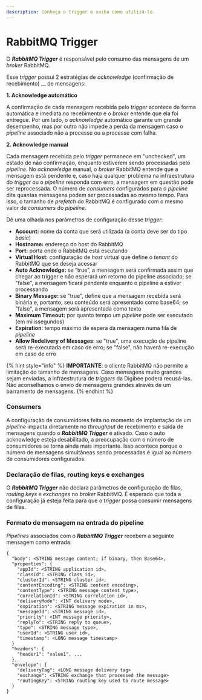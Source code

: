 ```yaml
---
description: Conheça o trigger e saiba como utilizá-lo.
---
```


# RabbitMQ Trigger

O _**RabbitMQ Trigger**_ é responsável pelo consumo das mensagens de um _broker_ RabbitMQ.

Esse _trigger_ possui 2 estratégias de _acknowledge_ (confirmação de recebimento) __ de mensagens:

**1. Acknowledge automático**

A confirmação de cada mensagem recebida pelo _trigger_ acontece de forma automática e imediata no recebimento e o _broker_ entende que ela foi entregue. Por um lado, o _acknowledge_ automático garante um grande desempenho, mas por outro não impede a perda da mensagem caso o _pipeline_ associado não a processe ou a processe com falha.

**2. Acknowledge manual**

Cada mensagem recebida pelo _trigger_ permanece em "unchecked", um estado de não confirmação, enquanto estiverem sendo processadas pelo _pipeline_. No _acknowledge_ manual, o _broker_ RabbitMQ entende que a mensagem está pendente e, caso haja qualquer problema na infraestrutura do _trigger_ ou o _pipeline_ responda com erro, a mensagem em questão pode ser reprocessada. O número de _consumers_ configurados para o _pipeline_ dita quantas mensagens podem ser processadas ao mesmo tempo. Para isso, o tamanho de _prefetch_ do RabbitMQ é configurado com o mesmo valor de _consumers_ do _pipeline_.

Dê uma olhada nos parâmetros de configuração desse _trigger_:

* **Account:** nome da conta que será utilizada (a conta deve ser do tipo _basic_)
* **Hostname:** endereço do host do RabbitMQ
* **Port:** porta onde o RabbitMQ está escutando
* **Virtual Host:** configuração de _host_ virtual que define o _tenant_ do RabbitMQ que se deseja acessar
* **Auto Acknowledge:** se “true”, a mensagem será confirmada assim que chegar ao trigger e não esperará um retorno do pipeline associado; se "false", a mensagem ficará pendente enquanto o pipeline a estiver processando
* **Binary Message:** se "true", define que a mensagem recebida será binária e, portanto, seu conteúdo será apresentado como base64; se "false", a mensagem será apresentada como texto
* **Maximum Timeout:** por quanto tempo um _pipeline_ pode ser executado (em milissegundos)
* **Expiration**: tempo máximo de espera da mensagem numa fila de _pipeline_
* **Allow Redelivery of Messages**: se "true", uma execução de pipeline será re-executada em caso de erro; se "false", não haverá re-execução em caso de erro

{% hint style="info" %}
**IMPORTANTE**: o cliente RabbitMQ não permite a limitação do tamanho de mensagens. Caso mensagens muito grandes sejam enviadas, a infraestrutura de _triggers_ da Digibee poderá recusá-las. Não aconselhamos o envio de mensagens grandes através de um barramento de mensagens.
{% endhint %}

### Consumers <a href="#consumers" id="consumers"></a>

A configuração de consumidores feita no momento de implantação de um _pipeline_ impacta diretamente no _throughput_ de recebimento e saída de mensagens quando o _**RabbitMQ Trigger**_ é ativado. Caso o auto acknowledge esteja desabilitado, a preocupação com o número de consumidores se torna ainda mais importante. Isso acontece porque o número de mensagens simultâneas sendo processadas é igual ao número de consumidores configurados.

### Declaração de filas, routing keys e exchanges <a href="#declarao-de-filas-routing-keys-e-exchanges" id="declarao-de-filas-routing-keys-e-exchanges"></a>

O _**RabbitMQ Trigger**_ não declara parâmetros de configuração de filas, _routing keys_ e _exchanges_ no _broker_ RabbitMQ. É esperado que toda a configuração já esteja feita para que o _trigger_ possa consumir mensagens de filas.

### Formato de mensagem na entrada do pipeline <a href="#formato-de-mensagem-na-entrada-do-pipeline" id="formato-de-mensagem-na-entrada-do-pipeline"></a>

_Pipelines_ associados com o _**RabbitMQ Trigger**_ recebem a seguinte mensagem como entrada:

```
{
  "body": <STRING message content; if binary, then Base64>,
  "properties": {
    "appId": <STRING application id>,
    "classId": <STRING class id>,
    "clusterId": <STRING cluster id>,
    "contentEncoding": <STRING content encoding>,
    "contentType": <STRING message content type>,
    "correlationId": <STRING correlation id>,
    "deliveryMode": <INT delivery mode>,
    "expiration": <STRING message expiration in ms>,
    "messageId": <STRING message id>,
    "priority": <INT message priority>,
    "replyTo": <STRING reply to queue>,
    "type": <STRING message type>,
    "userId": <STRING user id>,
    "timestamp": <LONG message timestamp>
  }
  "headers": {
    "header1": "value1", ...
  },
  "envelope": {
    "deliveryTag": <LONG message delivery tag>
    "exchange": <STRING exchange that processed the message>
    "routingKey": <STRING routing key used to route message>
  }
}
```

